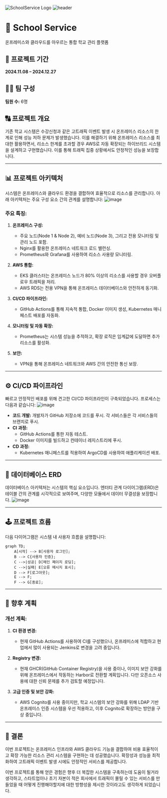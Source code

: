 ![SchoolService Logo](https://images.unsplash.com/photo-1519452575417-564c1401ecc0?q=80&w=1470&auto=format&fit=crop&ixlib=rb-4.0.3&ixid=M3wxMjA3fDB8MHxwaG90by1wYWdlfHx8fGVufDB8fHx8fA%3D%3D)
![header](https://capsule-render.vercel.app/api?type=wave&color=auto&height=300&section=header&text=School%20Service&fontSize=90)

# 🏫 School Service  
온프레미스와 클라우드를 아우르는 통합 학교 관리 플랫폼


## 📅 프로젝트 기간
**2024.11.08 – 2024.12.27**

## 👨‍💼 팀 구성
**팀원 수:** 6명

## 🔠 프로젝트 개요
기존 학교 시스템은 수강신청과 같은 고트래픽 이벤트 발생 시 온프레미스 리소스의 한계로 인해 성능 저하 문제가 발생했습니다. 이를 해결하기 위해 온프레미스 리소스를 최대한 활용하면서, 리소스 한계를 초과할 경우 AWS로 자동 확장되는 하이브리드 시스템을 설계하고 구현했습니다. 이를 통해 트래픽 집중 상황에서도 안정적인 성능을 보장합니다.

---

## 📊 프로젝트 아키텍처

시스템은 온프레미스와 클라우드 환경을 결합하여 효율적으로 리소스를 관리합니다. 아래 아키텍처는 주요 구성 요소 간의 관계를 설명합니다:
![image](https://github.com/user-attachments/assets/f3176884-62c1-4e69-8861-402f6e42ce48)

### 주요 특징:
1. **온프레미스 구성:**
   - 주요 노드(Node 1 & Node 2), 예비 노드(Node 3), 그리고 전용 모니터링 및 관리 노드 포함.
   - Nginx를 활용한 온프레미스 네트워크 로드 밸런싱.
   - Prometheus와 Grafana를 사용하여 리소스 사용량 모니터링.

2. **AWS 통합:**
   - EKS 클러스터는 온프레미스 노드가 80% 이상의 리소스를 사용할 경우 오버플로우 트래픽을 처리.
   - AWS RDS는 전용 VPN을 통해 온프레미스 데이터베이스와 안전하게 동기화.

3. **CI/CD 파이프라인:**
   - GitHub Actions를 통해 지속적 통합, Docker 이미지 생성, Kubernetes 매니페스트 배포를 자동화.

4. **모니터링 및 자동 확장:**
   - Prometheus는 시스템 성능을 추적하고, 확장 로직은 임계값에 도달하면 추가 리소스를 활성화.

5. **보안:**
   - VPN을 통해 온프레미스 네트워크와 AWS 간의 안전한 통신 보장.

---

## ⚙️ CI/CD 파이프라인

빠르고 안정적인 배포를 위해 견고한 CI/CD 파이프라인이 구축되었습니다. 프로세스는 다음과 같습니다:
![image](https://github.com/user-attachments/assets/9fe36166-11ab-4cd9-ba44-69a00c84f590)

- **코드 개발:** 개발자가 GitHub 저장소에 코드를 푸시. 각 서비스들은 각 서비스들의 브랜치로 푸시.
- **CI 과정:**
  - GitHub Actions를 통한 자동 테스트.
  - Docker 이미지를 빌드하고 컨테이너 레지스트리에 푸시.
- **CD 과정:**
  - Kubernetes 매니페스트를 적용하여 ArgoCD를 사용하여 애플리케이션 배포.

---

## 💃 데이터베이스 ERD

데이터베이스 아키텍처는 시스템의 핵심 요소입니다. 엔터티 관계 다이어그램(ERD)은 테이블 간의 관계를 시각적으로 보여주며, 다양한 모듈에서 데이터 무결성을 보장합니다.
![image](https://github.com/user-attachments/assets/59765cb0-49ef-44a3-8c2d-2320d4742266)

---

## 🕹️ 프로젝트 흐름

다음 다이어그램은 시스템 내 사용자 흐름을 설명합니다:

```mermaid
graph TD;
    A[시작] --> B[사용자 로그인];
    B --> C{사용자 인증};
    C -->|성공| D[메인 페이지 로딩];
    C -->|실패| E[오류 메시지 표시];
    D --> F[로그아웃];
    E --> F;
    F --> G[종료];
```

---

## 🚀 향후 계획

### 개선 계획:
1. **CI 환경 변경:**
   - 현재 GitHub Actions를 사용하여 CI를 구성했으나, 온프레미스에 적합하고 현업에서 많이 사용되는 Jenkins로 변경을 고려 중입니다.
2. **Registry 변경:**
   - 현재 GHCR(GitHub Container Registry)을 사용 중이나, 이미지 보안 강화를 위해 온프레미스에서 작동하는 Harbor로 전환할 계획입니다. 다만 오픈소스 사용에 대한 신뢰 문제를 추가 검토할 예정입니다.
  
3. **고급 인증 및 보안 강화:**
   - AWS Cognito를 사용 중이지만, 학교 시스템의 보안 강화를 위해 LDAP 기반 온프레미스 인증 시스템을 우선 적용하고, 이후 Cognito로 확장하는 방안을 구상 중입니다.

---

## 📆 결론

이번 프로젝트는 온프레미스 인프라와 AWS 클라우드 기능을 결합하여 비용 효율적이고 확장 가능한 리소스 관리 시스템을 구현하는 데 성공했습니다. 확장성과 성능을 최적화하여 고트래픽 이벤트 발생 시에도 안정적인 서비스를 제공합니다.

이번 프로젝트를 통해 얻은 경험은 향후 더 복잡한 시스템을 구축하는데 도움이 될거라 생각하고, 스타트업이나 초기 자본이 적은 회사에서 트래픽이 몰릴 수 있는 서비스를 만들었을 때 어떻게 진행해야할지에 대한 방향성을 제시한 것이라고도 생각하게 되었습니다.

